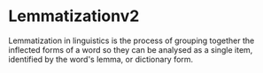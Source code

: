 # Lemmatizationv2
Lemmatization in linguistics is the process of grouping together the inflected forms of a word so they can be analysed as a single item, identified by the word's lemma, or dictionary form.
